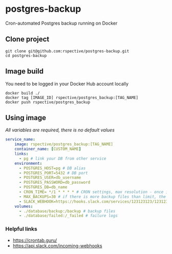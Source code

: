 # postgres-backup
Cron-automated Postgres backup running on Docker

## Clone project

```
git clone git@github.com:rspective/postgres-backup.git
cd postgres-backup
```

## Image build
You need to be logged in your Docker Hub account locally

```
docker build ./
docker tag [IMAGE_ID] rspective/postgres_backup:[TAG_NAME]
docker push rspective/postgres_backup

```

## Using image

*All variables are required, there is no default values*

```yaml
service_name:
    image: rspective/postgres_backup:[TAG_NAME]
    container_name: [CUSTOM_NAME]
    links:
      - pg # link your DB from other service
    environment:
      - POSTGRES_HOST=pg # DB alias
      - POSTGRES_PORT=5432 # DB port
      - POSTGRES_USER=db_username
      - POSTGRES_PASSWORD=db_password
      - POSTGRES_DB=db_name
      - CRON_TIME= */1 * * * * # CRON settings, max resolution - once in a minute
      - MAX_BACKUPS=30 # if there is more backup files than limit, the oldest one will be removed
      - SLACK_WEBHOOK=https://hooks.slack.com/services/123123123/123123123/kjqekqjweSAddaS23eadsDAS # if set you will see notifications from success and failure
    volumes:
      - ./database/backup:/backup # backup files
      - ./database/failed:/_failed # failure logs
```

### Helpful links
* https://crontab.guru/
* https://api.slack.com/incoming-webhooks

